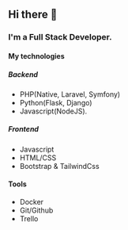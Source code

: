 ## Hi there 👋

### I'm a Full Stack Developer.

#### My technologies

##### Backend

- PHP(Native, Laravel, Symfony)
- Python(Flask, Django)
- Javascript(NodeJS).

##### Frontend

- Javascript
- HTML/CSS
- Bootstrap & TailwindCss

#### Tools

- Docker
- Git/Github
- Trello

